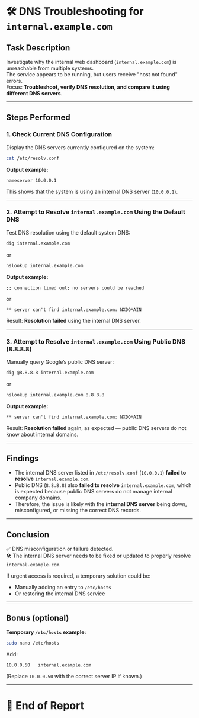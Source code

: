# 🛠️ DNS Troubleshooting for `internal.example.com`

## Task Description

Investigate why the internal web dashboard (`internal.example.com`) is unreachable from multiple systems.  
The service appears to be running, but users receive "host not found" errors.  
Focus: **Troubleshoot, verify DNS resolution, and compare it using different DNS servers**.

---

## Steps Performed

### 1. Check Current DNS Configuration

Display the DNS servers currently configured on the system:

```bash
cat /etc/resolv.conf
```

**Output example:**
```
nameserver 10.0.0.1
```

This shows that the system is using an internal DNS server (`10.0.0.1`).

---

### 2. Attempt to Resolve `internal.example.com` Using the Default DNS

Test DNS resolution using the default system DNS:

```bash
dig internal.example.com
```

or

```bash
nslookup internal.example.com
```

**Output example:**
```
;; connection timed out; no servers could be reached
```

or

```
** server can't find internal.example.com: NXDOMAIN
```

Result: **Resolution failed** using the internal DNS server.

---

### 3. Attempt to Resolve `internal.example.com` Using Public DNS (8.8.8.8)

Manually query Google’s public DNS server:

```bash
dig @8.8.8.8 internal.example.com
```

or

```bash
nslookup internal.example.com 8.8.8.8
```

**Output example:**
```
** server can't find internal.example.com: NXDOMAIN
```

Result: **Resolution failed** again, as expected — public DNS servers do not know about internal domains.

---

## Findings

- The internal DNS server listed in `/etc/resolv.conf` (`10.0.0.1`) **failed to resolve** `internal.example.com`.
- Public DNS (`8.8.8.8`) also **failed to resolve** `internal.example.com`, which is expected because public DNS servers do not manage internal company domains.
- Therefore, the issue is likely with the **internal DNS server** being down, misconfigured, or missing the correct DNS records.

---

## Conclusion

✅ DNS misconfiguration or failure detected.  
🛠️ The internal DNS server needs to be fixed or updated to properly resolve `internal.example.com`.

If urgent access is required, a temporary solution could be:
- Manually adding an entry to `/etc/hosts`
- Or restoring the internal DNS service

---

## Bonus (optional)

**Temporary `/etc/hosts` example:**

```bash
sudo nano /etc/hosts
```

Add:
```
10.0.0.50   internal.example.com
```
(Replace `10.0.0.50` with the correct server IP if known.)

---

# 📄 End of Report

